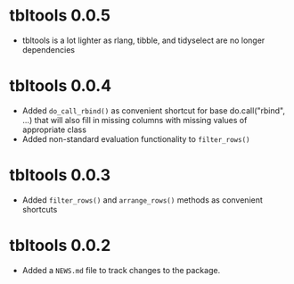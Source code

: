 # tbltools 0.0.5

* tbltools is a lot lighter as rlang, tibble, and tidyselect are no longer dependencies

# tbltools 0.0.4

* Added `do_call_rbind()` as convenient shortcut for base do.call("rbind", ...) that will also fill in missing columns with missing values of appropriate class
* Added non-standard evaluation functionality to `filter_rows()`

# tbltools 0.0.3

* Added `filter_rows()` and `arrange_rows()` methods as convenient shortcuts

# tbltools 0.0.2

* Added a `NEWS.md` file to track changes to the package.
